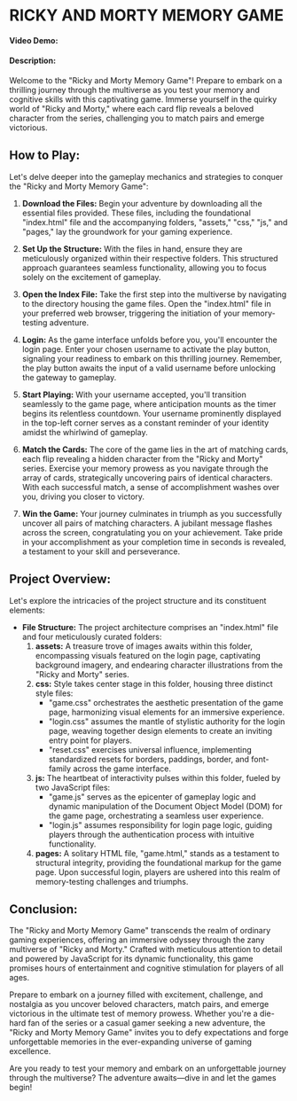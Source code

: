 # RICKY AND MORTY MEMORY GAME
#### Video Demo: <URL HERE>
#### Description:

Welcome to the "Ricky and Morty Memory Game"! Prepare to embark on a thrilling journey through the multiverse as you test your memory and cognitive skills with this captivating game. Immerse yourself in the quirky world of "Ricky and Morty," where each card flip reveals a beloved character from the series, challenging you to match pairs and emerge victorious.

## How to Play:

Let's delve deeper into the gameplay mechanics and strategies to conquer the "Ricky and Morty Memory Game":

1. **Download the Files:** Begin your adventure by downloading all the essential files provided. These files, including the foundational "index.html" file and the accompanying folders, "assets," "css," "js," and "pages," lay the groundwork for your gaming experience.

2. **Set Up the Structure:** With the files in hand, ensure they are meticulously organized within their respective folders. This structured approach guarantees seamless functionality, allowing you to focus solely on the excitement of gameplay.

3. **Open the Index File:** Take the first step into the multiverse by navigating to the directory housing the game files. Open the "index.html" file in your preferred web browser, triggering the initiation of your memory-testing adventure.

4. **Login:** As the game interface unfolds before you, you'll encounter the login page. Enter your chosen username to activate the play button, signaling your readiness to embark on this thrilling journey. Remember, the play button awaits the input of a valid username before unlocking the gateway to gameplay.

5. **Start Playing:** With your username accepted, you'll transition seamlessly to the game page, where anticipation mounts as the timer begins its relentless countdown. Your username prominently displayed in the top-left corner serves as a constant reminder of your identity amidst the whirlwind of gameplay.

6. **Match the Cards:** The core of the game lies in the art of matching cards, each flip revealing a hidden character from the "Ricky and Morty" series. Exercise your memory prowess as you navigate through the array of cards, strategically uncovering pairs of identical characters. With each successful match, a sense of accomplishment washes over you, driving you closer to victory.

7. **Win the Game:** Your journey culminates in triumph as you successfully uncover all pairs of matching characters. A jubilant message flashes across the screen, congratulating you on your achievement. Take pride in your accomplishment as your completion time in seconds is revealed, a testament to your skill and perseverance.

## Project Overview:

Let's explore the intricacies of the project structure and its constituent elements:

- **File Structure:** The project architecture comprises an "index.html" file and four meticulously curated folders:
  1. **assets:** A treasure trove of images awaits within this folder, encompassing visuals featured on the login page, captivating background imagery, and endearing character illustrations from the "Ricky and Morty" series.
  2. **css:** Style takes center stage in this folder, housing three distinct style files:
     - "game.css" orchestrates the aesthetic presentation of the game page, harmonizing visual elements for an immersive experience.
     - "login.css" assumes the mantle of stylistic authority for the login page, weaving together design elements to create an inviting entry point for players.
     - "reset.css" exercises universal influence, implementing standardized resets for borders, paddings, border, and font-family across the game interface.
  3. **js:** The heartbeat of interactivity pulses within this folder, fueled by two JavaScript files:
     - "game.js" serves as the epicenter of gameplay logic and dynamic manipulation of the Document Object Model (DOM) for the game page, orchestrating a seamless user experience.
     - "login.js" assumes responsibility for login page logic, guiding players through the authentication process with intuitive functionality.
  4. **pages:** A solitary HTML file, "game.html," stands as a testament to structural integrity, providing the foundational markup for the game page. Upon successful login, players are ushered into this realm of memory-testing challenges and triumphs.

## Conclusion:

The "Ricky and Morty Memory Game" transcends the realm of ordinary gaming experiences, offering an immersive odyssey through the zany multiverse of "Ricky and Morty." Crafted with meticulous attention to detail and powered by JavaScript for its dynamic functionality, this game promises hours of entertainment and cognitive stimulation for players of all ages.

Prepare to embark on a journey filled with excitement, challenge, and nostalgia as you uncover beloved characters, match pairs, and emerge victorious in the ultimate test of memory prowess. Whether you're a die-hard fan of the series or a casual gamer seeking a new adventure, the "Ricky and Morty Memory Game" invites you to defy expectations and forge unforgettable memories in the ever-expanding universe of gaming excellence.

Are you ready to test your memory and embark on an unforgettable journey through the multiverse? The adventure awaits—dive in and let the games begin!